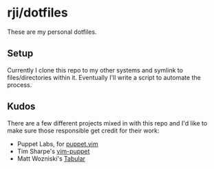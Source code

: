 # rji/dotfiles
These are my personal dotfiles.

## Setup
Currently I clone this repo to my other systems and symlink to files/directories within it. Eventually I'll write a script to automate the process.

## Kudos
There are a few different projects mixed in with this repo and I'd like to make sure those responsible get credit for their work:

  * Puppet Labs, for [puppet.vim](https://github.com/puppetlabs/puppet/tree/master/ext/vim/)
  * Tim Sharpe's [vim-puppet](https://github.com/rodjek/vim-puppet)
  * Matt Wozniski's [Tabular](https://github.com/godlygeek/tabular)
